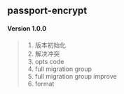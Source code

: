 ## passport-encrypt

#### Version 1.0.0
> 1. 版本初始化
> 2. 解决冲突
> 3. opts code
> 4. full migration group
> 5. full migration group improve
> 6. format